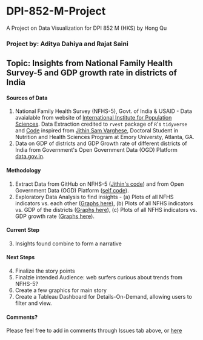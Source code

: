 # DPI-852-M-Project
A Project on Data Visualization for DPI 852 M (HKS) by Hong Qu

### Project by: Aditya Dahiya and Rajat Saini

## Topic: Insights from National Family Health Survey-5 and GDP growth rate in districts of India

#### Sources of Data  
1. National Family Health Survey (NFHS-5), Govt. of India & USAID - Data avaialable from website of [International Institute for Population Sciences](http://rchiips.org/nfhs/factsheet_NFHS-5.shtml). Data Extraction credited to `rvest` package of `R`'s `tidyverse` and [Code](https://github.com/jvargh7/nfhs5_factsheets/tree/main/code) inspired from [Jithin Sam Varghese](https://github.com/jvargh7), Doctoral Student in Nutrition and Health Sciences Program at Emory Universty, Atlanta, GA. 
2. Data on GDP of districts and GDP Growth rate of different districts of India from Government's Open Government Data (OGD) Platform [data.gov.in](https://data.gov.in/catalog/district-wise-gdp-and-growth-rate-current-price2004-05?filters%5Bfield_catalog_reference%5D=164446&format=json&offset=0&limit=6&sort%5Bcreated%5D=desc).  


#### Methodology

1. Extract Data from GitHub on NFHS-5 ([Jithin's code](https://github.com/jvargh7/nfhs5_factsheets/tree/main/code)) and from Open Government Data (OGD) Platform ([self code]()).
2. Exploratory Data Analysis to find insights - (a) Plots of all NFHS indicators vs. each other ([Graphs here](https://github.com/Aditya-Dahiya/DPI-852-M-Project/tree/main/Plots-of-Indicators)), (b) Plots of all NFHS indicators vs. GDP of the districts ([Graphs here](https://github.com/Aditya-Dahiya/DPI-852-M-Project/tree/main/Plots-with-District-GDP)), (c) Plots of all NFHS indicators vs. GDP growth rate ([Graphs here](https://github.com/Aditya-Dahiya/DPI-852-M-Project/tree/main/Plots-vs-GDP-Growth)).

#### Current Step
3. Insights found combine to form a narrative

#### Next Steps
4. Finalize the story points
5. Finalzie intended Audience: web surfers curious about trends from NFHS-5?
6. Create a few graphics for main story
7. Create a Tableau Dashboard for Details-On-Demand, allowing users to filter and view.


#### Comments?

Please feel free to add in comments through Issues tab above, or [here](https://github.com/Aditya-Dahiya/DPI-852-M-Project/issues/1)
